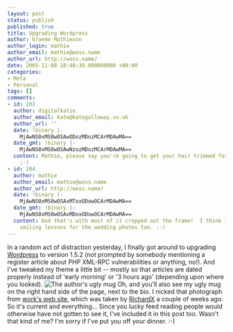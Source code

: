 ```yaml
---
layout: post
status: publish
published: true
title: Upgrading Wordpress
author: Graeme Mathieson
author_login: mathie
author_email: mathie@woss.name
author_url: http://woss.name/
date: 2005-11-08 18:48:30.000000000 +00:00
categories:
- Meta
- Personal
tags: []
comments:
- id: 203
  author: digitalkatie
  author_email: kate@kategalloway.co.uk
  author_url: ''
  date: !binary |-
    MjAwNS0xMS0wOSAwODozMDozMCArMDAwMA==
  date_gmt: !binary |-
    MjAwNS0xMS0wOSAwNzozMDozMCArMDAwMA==
  content: Mathie, please say you're going to get your hair trimmed for your wedding
    ;-)
- id: 204
  author: mathie
  author_email: mathie@woss.name
  author_url: http://woss.name/
  date: !binary |-
    MjAwNS0xMS0wOSAxMToxODowOCArMDAwMA==
  date_gmt: !binary |-
    MjAwNS0xMS0wOSAxMDoxODowOCArMDAwMA==
  content: And that's with most of it cropped out the frame!  I think I need to take
    smiling lessons for the wedding photos too. :-)
---
```

In a random act of distraction yesterday, I finally got around to upgrading <a href="http://wordpress.org/">Wordpress</a> to version 1.5.2 (not prompted by somebody mentioning a register article about PHP XML-RPC vulnerabilities or anything, no!).  And I've tweaked my theme a little bit -- mostly so that articles are dated properly instead of 'early morning' or '3 hours ago' (depending upon where you looked).  <img src="http://woss.name/wp-content/themes/notes-from-a-messy-desk/images/graeme.jpg" class="alignleft" alt="The author's ugly mug" /> Oh, and you'll also see my ugly mug on the right hand side of the page, next to the bio.  I nicked that photograph from <a href="http://www.logicalware.com/">work's web site</a>, which was taken by <a href="http://www.richardx.co.uk/">RichardX</a> a couple of weeks ago.  So it's current and everything...  Since you lucky feed reading people would otherwise have not gotten to see it, I've included it in this post too.  Wasn't that kind of me?  I'm sorry if I've put you off your dinner. :-)
